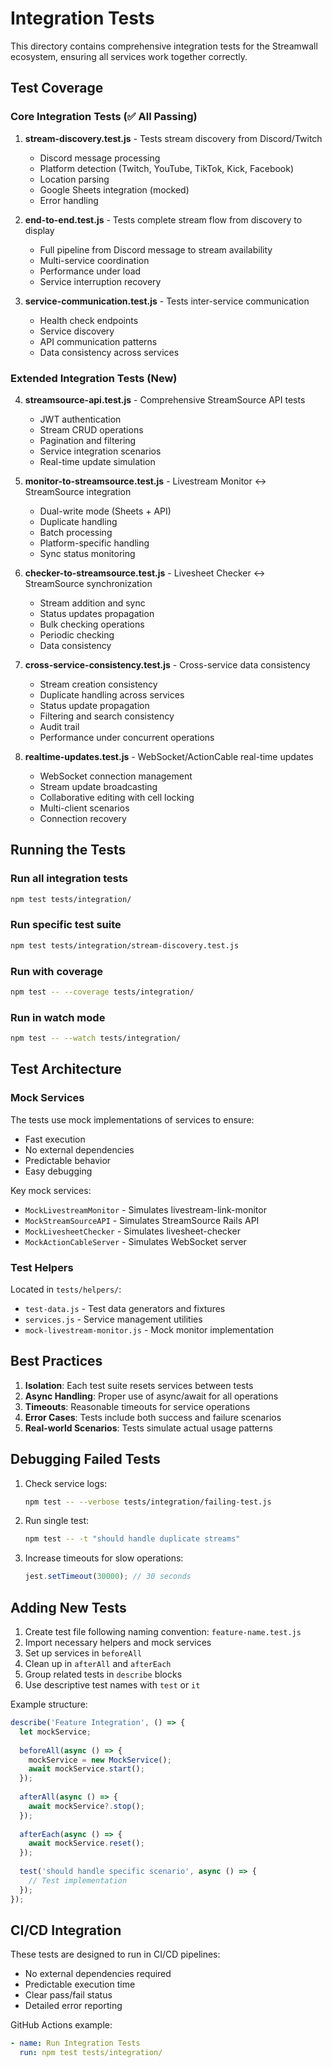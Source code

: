# Integration Tests

This directory contains comprehensive integration tests for the Streamwall ecosystem, ensuring all services work together correctly.

## Test Coverage

### Core Integration Tests (✅ All Passing)

1. **stream-discovery.test.js** - Tests stream discovery from Discord/Twitch
   - Discord message processing
   - Platform detection (Twitch, YouTube, TikTok, Kick, Facebook)
   - Location parsing
   - Google Sheets integration (mocked)
   - Error handling

2. **end-to-end.test.js** - Tests complete stream flow from discovery to display
   - Full pipeline from Discord message to stream availability
   - Multi-service coordination
   - Performance under load
   - Service interruption recovery

3. **service-communication.test.js** - Tests inter-service communication
   - Health check endpoints
   - Service discovery
   - API communication patterns
   - Data consistency across services

### Extended Integration Tests (New)

4. **streamsource-api.test.js** - Comprehensive StreamSource API tests
   - JWT authentication
   - Stream CRUD operations
   - Pagination and filtering
   - Service integration scenarios
   - Real-time update simulation

5. **monitor-to-streamsource.test.js** - Livestream Monitor ↔ StreamSource integration
   - Dual-write mode (Sheets + API)
   - Duplicate handling
   - Batch processing
   - Platform-specific handling
   - Sync status monitoring

6. **checker-to-streamsource.test.js** - Livesheet Checker ↔ StreamSource synchronization
   - Stream addition and sync
   - Status updates propagation
   - Bulk checking operations
   - Periodic checking
   - Data consistency

7. **cross-service-consistency.test.js** - Cross-service data consistency
   - Stream creation consistency
   - Duplicate handling across services
   - Status update propagation
   - Filtering and search consistency
   - Audit trail
   - Performance under concurrent operations

8. **realtime-updates.test.js** - WebSocket/ActionCable real-time updates
   - WebSocket connection management
   - Stream update broadcasting
   - Collaborative editing with cell locking
   - Multi-client scenarios
   - Connection recovery

## Running the Tests

### Run all integration tests
```bash
npm test tests/integration/
```

### Run specific test suite
```bash
npm test tests/integration/stream-discovery.test.js
```

### Run with coverage
```bash
npm test -- --coverage tests/integration/
```

### Run in watch mode
```bash
npm test -- --watch tests/integration/
```

## Test Architecture

### Mock Services

The tests use mock implementations of services to ensure:
- Fast execution
- No external dependencies
- Predictable behavior
- Easy debugging

Key mock services:
- `MockLivestreamMonitor` - Simulates livestream-link-monitor
- `MockStreamSourceAPI` - Simulates StreamSource Rails API
- `MockLivesheetChecker` - Simulates livesheet-checker
- `MockActionCableServer` - Simulates WebSocket server

### Test Helpers

Located in `tests/helpers/`:
- `test-data.js` - Test data generators and fixtures
- `services.js` - Service management utilities
- `mock-livestream-monitor.js` - Mock monitor implementation

## Best Practices

1. **Isolation**: Each test suite resets services between tests
2. **Async Handling**: Proper use of async/await for all operations
3. **Timeouts**: Reasonable timeouts for service operations
4. **Error Cases**: Tests include both success and failure scenarios
5. **Real-world Scenarios**: Tests simulate actual usage patterns

## Debugging Failed Tests

1. Check service logs:
   ```bash
   npm test -- --verbose tests/integration/failing-test.js
   ```

2. Run single test:
   ```bash
   npm test -- -t "should handle duplicate streams"
   ```

3. Increase timeouts for slow operations:
   ```javascript
   jest.setTimeout(30000); // 30 seconds
   ```

## Adding New Tests

1. Create test file following naming convention: `feature-name.test.js`
2. Import necessary helpers and mock services
3. Set up services in `beforeAll`
4. Clean up in `afterAll` and `afterEach`
5. Group related tests in `describe` blocks
6. Use descriptive test names with `test` or `it`

Example structure:
```javascript
describe('Feature Integration', () => {
  let mockService;
  
  beforeAll(async () => {
    mockService = new MockService();
    await mockService.start();
  });
  
  afterAll(async () => {
    await mockService?.stop();
  });
  
  afterEach(async () => {
    await mockService.reset();
  });
  
  test('should handle specific scenario', async () => {
    // Test implementation
  });
});
```

## CI/CD Integration

These tests are designed to run in CI/CD pipelines:
- No external dependencies required
- Predictable execution time
- Clear pass/fail status
- Detailed error reporting

GitHub Actions example:
```yaml
- name: Run Integration Tests
  run: npm test tests/integration/
```